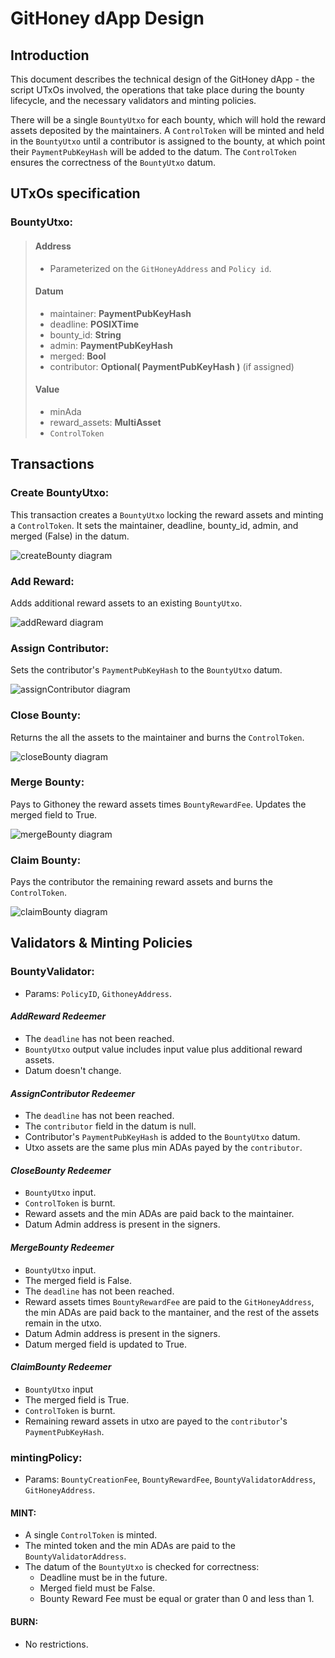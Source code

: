 # GitHoney dApp Design

## Introduction

This document describes the technical design of the GitHoney dApp - the script UTxOs involved, the operations that take place during the bounty lifecycle, and the necessary validators and minting policies.

There will be a single `BountyUtxo` for each bounty, which will hold the reward assets deposited by the maintainers. A `ControlToken` will be minted and held in the `BountyUtxo` until a contributor is assigned to the bounty, at which point their `PaymentPubKeyHash` will be added to the datum. The `ControlToken` ensures the correctness of the `BountyUtxo` datum.

## UTxOs specification

### BountyUtxo:

> #### Address
>
> - Parameterized on the `GitHoneyAddress` and `Policy id`.
>
> #### Datum
>
> - maintainer: **PaymentPubKeyHash**
> - deadline: **POSIXTime**
> - bounty_id: **String**
> - admin: **PaymentPubKeyHash**
> - merged: **Bool**
> - contributor: **Optional( PaymentPubKeyHash )** (if assigned)
>
> #### Value
>
> - minAda
> - reward_assets: **MultiAsset**
> - `ControlToken`

## Transactions

### Create BountyUtxo:

This transaction creates a `BountyUtxo` locking the reward assets and minting a `ControlToken`. It sets the maintainer, deadline, bounty_id, admin, and merged (False) in the datum.

![createBounty diagram](img/createBounty.png)

### Add Reward:

Adds additional reward assets to an existing `BountyUtxo`.

![addReward diagram](img/addRewards.png)

### Assign Contributor:

Sets the contributor's `PaymentPubKeyHash` to the `BountyUtxo` datum.

![assignContributor diagram](img/assignContributor.png)

### Close Bounty:

Returns the all the assets to the maintainer and burns the `ControlToken`.

![closeBounty diagram](img/close.png)

### Merge Bounty:

Pays to Githoney the reward assets times `BountyRewardFee`. Updates the merged field to True.

![mergeBounty diagram](img/merge.png)

### Claim Bounty:

Pays the contributor the remaining reward assets and burns the `ControlToken`.

![claimBounty diagram](img/claim.png)

## Validators & Minting Policies

### BountyValidator:

- Params: `PolicyID`, `GithoneyAddress`.

#### _AddReward Redeemer_

- The `deadline` has not been reached.
- `BountyUtxo` output value includes input value plus additional reward assets.
- Datum doesn't change.

#### _AssignContributor Redeemer_

- The `deadline` has not been reached.
- The `contributor` field in the datum is null.
- Contributor's `PaymentPubKeyHash` is added to the `BountyUtxo` datum.
- Utxo assets are the same plus min ADAs payed by the `contributor`.

#### _CloseBounty Redeemer_

- `BountyUtxo` input.
- `ControlToken` is burnt.
- Reward assets and the min ADAs are paid back to the maintainer.
- Datum Admin address is present in the signers.

#### _MergeBounty Redeemer_

- `BountyUtxo` input.
- The merged field is False.
- The `deadline` has not been reached.
- Reward assets times `BountyRewardFee` are paid to the `GitHoneyAddress`, the min ADAs are paid back to the mantainer, and the rest of the assets remain in the utxo.
- Datum Admin address is present in the signers.
- Datum merged field is updated to True.

#### _ClaimBounty Redeemer_

- `BountyUtxo` input
- The merged field is True.
- `ControlToken` is burnt.
- Remaining reward assets in utxo are payed to the `contributor`'s `PaymentPubKeyHash`.

### mintingPolicy:

- Params: `BountyCreationFee`, `BountyRewardFee`, `BountyValidatorAddress`, `GitHoneyAddress`.

#### MINT:

- A single `ControlToken` is minted.
- The minted token and the min ADAs are paid to the `BountyValidatorAddress`.
- The datum of the `BountyUtxo` is checked for correctness:
  - Deadline must be in the future.
  - Merged field must be False.
  - Bounty Reward Fee must be equal or grater than 0 and less than 1.

#### BURN:

- No restrictions.

